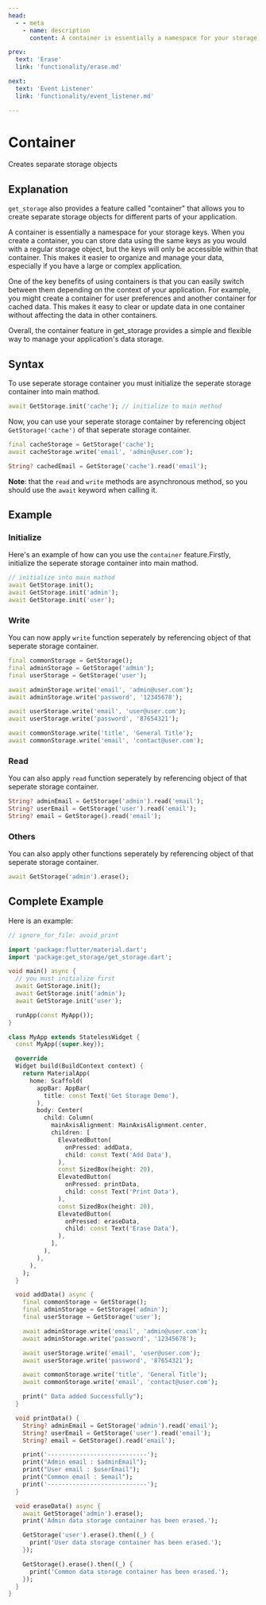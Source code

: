 ```yaml
---
head:
  - - meta
    - name: description
      content: A container is essentially a namespace for your storage keys. When you create a container, you can store data using the same keys as you would with a regular storage object, but the keys will only be accessible within that container.

prev:
  text: 'Erase'
  link: 'functionality/erase.md'

next:
  text: 'Event Listener'
  link: 'functionality/event_listener.md'

---
```


# Container

Creates separate storage objects

## Explanation

`get_storage` also provides a feature called "container" that allows you to create separate storage objects for different parts of your application.

A container is essentially a namespace for your storage keys. When you create a container, you can store data using the same keys as you would with a regular storage object, but the keys will only be accessible within that container. This makes it easier to organize and manage your data, especially if you have a large or complex application.

One of the key benefits of using containers is that you can easily switch between them depending on the context of your application. For example, you might create a container for user preferences and another container for cached data. This makes it easy to clear or update data in one container without affecting the data in other containers.

Overall, the container feature in get_storage provides a simple and flexible way to manage your application's data storage.

## Syntax

To use seperate storage container you must initialize the seperate storage container into main mathod.

```dart
await GetStorage.init('cache'); // initialize to main method
```

Now, you can use your seperate storage container by referencing object `GetStorage('cache')` of that seperate storage container.

```dart
final cacheStorage = GetStorage('cache');
await cacheStorage.write('email', 'admin@user.com');
```

```dart
String? cachedEmail = GetStorage('cache').read('email');
```

**Note**: that the `read` and `write` methods are asynchronous method, so you should use the `await` keyword when calling it.

## Example

### Initialize

Here's an example of how can you use the `container` feature.Firstly, initialize the seperate storage container into main mathod.

```dart
// initialize into main mathod
await GetStorage.init();
await GetStorage.init('admin');
await GetStorage.init('user');
```

### Write

You can now apply `write` function seperately by referencing object of that seperate storage container.

```dart
final commonStorage = GetStorage();
final adminStorage = GetStorage('admin');
final userStorage = GetStorage('user');

await adminStorage.write('email', 'admin@user.com');
await adminStorage.write('password', '12345678');

await userStorage.write('email', 'user@user.com');
await userStorage.write('password', '87654321');

await commonStorage.write('title', 'General Title');
await commonStorage.write('email', 'contact@user.com');
```

### Read

You can also apply `read` function seperately by referencing object of that seperate storage container.

```dart
String? adminEmail = GetStorage('admin').read('email');
String? userEmail = GetStorage('user').read('email');
String? email = GetStorage().read('email');
```

### Others

You can also apply other functions seperately by referencing object of that seperate storage container.

```dart
await GetStorage('admin').erase();
```

## Complete Example

Here is an example:

```dart
// ignore_for_file: avoid_print

import 'package:flutter/material.dart';
import 'package:get_storage/get_storage.dart';

void main() async {
  // you must initialize first
  await GetStorage.init();
  await GetStorage.init('admin');
  await GetStorage.init('user');

  runApp(const MyApp());
}

class MyApp extends StatelessWidget {
  const MyApp({super.key});

  @override
  Widget build(BuildContext context) {
    return MaterialApp(
      home: Scaffold(
        appBar: AppBar(
          title: const Text('Get Storage Demo'),
        ),
        body: Center(
          child: Column(
            mainAxisAlignment: MainAxisAlignment.center,
            children: [
              ElevatedButton(
                onPressed: addData,
                child: const Text('Add Data'),
              ),
              const SizedBox(height: 20),
              ElevatedButton(
                onPressed: printData,
                child: const Text('Print Data'),
              ),
              const SizedBox(height: 20),
              ElevatedButton(
                onPressed: eraseData,
                child: const Text('Erase Data'),
              ),
            ],
          ),
        ),
      ),
    );
  }

  void addData() async {
    final commonStorage = GetStorage();
    final adminStorage = GetStorage('admin');
    final userStorage = GetStorage('user');

    await adminStorage.write('email', 'admin@user.com');
    await adminStorage.write('password', '12345678');

    await userStorage.write('email', 'user@user.com');
    await userStorage.write('password', '87654321');

    await commonStorage.write('title', 'General Title');
    await commonStorage.write('email', 'contact@user.com');

    print(" Data added Successfully");
  }

  void printData() {
    String? adminEmail = GetStorage('admin').read('email');
    String? userEmail = GetStorage('user').read('email');
    String? email = GetStorage().read('email');

    print('----------------------------');
    print("Admin email : $adminEmail");
    print("User email : $userEmail");
    print("Common email : $email");
    print('----------------------------');
  }

  void eraseData() async {
    await GetStorage('admin').erase();
    print('Admin data storage container has been erased.');

    GetStorage('user').erase().then((_) {
      print('User data storage container has been erased.');
    });

    GetStorage().erase().then((_) {
      print('Common data storage container has been erased.');
    });
  }
}
```
